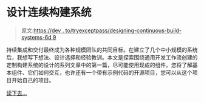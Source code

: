 # 设计连续构建系统

> 原文:[https://dev . to/tryexceptpass/designing-continuous-build-systems-6d 9](https://dev.to/tryexceptpass/designing-continuous-build-systems-6d9)

持续集成和交付最终成为各种规模团队的共同目标。在建立了几个中小规模的系统后，我想写下想法、设计选择和经验教训。本文是探索围绕通用开发工作流创建的定制构建系统的设计的系列文章中的第一篇，尽可能使用现成的组件。您将了解基本组件、它们如何交互，也许还有一个带有示例代码的开源项目，您可以从这个项目开始自己的项目。

[读下去...](https://tryexceptpass.org/article/continuous-builds-1/)